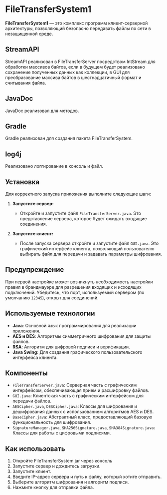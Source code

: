 # FileTransferSystem1

**FileTransferSystem1** — это комплекс программ клиент-серверной архитектуры, позволяющий безопасно передавать файлы по сети в незащищенной среде. 

## StreamAPI

StreamAPI реализован в FileTransferServer посредством IntStream для обработки массивов байтов, если в будущем будет реализовано сохранение полученных данных как коллекции, в GUI для преобразование массива байтов в шестнадцатичный формат и считывания файла.

## JavaDoc 

JavaDoc реализовал для методов.

## Gradle

Gradle реализован для создания пакета FileTransferSystem.

## log4j

Реализовано логгирование в консоль и файл.

## Установка

Для корректного запуска приложения выполните следующие шаги:

1. **Запустите сервер:**
   - Откройте и запустите файл `FileTransferServer.java`. Это представление сервера, которое будет ожидать входящие соединения.

2. **Запустите клиент:**
   - После запуска сервера откройте и запустите файл `GUI.java`. Это графический интерфейс клиента, позволяющий пользователю выбирать файл для передачи и задавать параметры шифрования.

## Предупреждение

При первой настройке может возникнуть необходимость настройки правил в брандмауэре для разрешения входящих и исходящих подключений. Убедитесь, что порт, используемый сервером (по умолчанию `12345`), открыт для соединений.

## Используемые технологии

- **Java**: Основной язык программирования для реализации приложения.
- **AES и DES**: Алгоритмы симметричного шифрования для защиты файлов.
- **RSA**: Алгоритм для цифровой подписи и верификации.
- **Java Swing**: Для создания графического пользовательского интерфейса клиента.

## Компоненты

- `FileTransferServer.java`: Серверная часть c графическим интерфейсом, обеспечивающая прием и расшифровку файлов.
- `GUI.java`: Клиентская часть с графическим интерфейсом для передачи файлов.
- `AESCipher.java`, `DESCipher.java`: Классы для шифрования и дешифрования данных с использованием алгоритмов AES и DES.
- `BaseCipher.java`: Абстрактный класс, предоставляющий базовую функциональность для шифрования.
- `SignatureManager.java`, `SHA256Signature.java`, `SHA384Signature.java`: Классы для работы с цифровыми подписями.

## Как использовать

1. Откройте FileTransferSystem.jar через консоль
2. Запустите сервер и дождитесь загрузки.
3. Запустите клиент.
4. Введите IP-адрес сервера и путь к файлу, который хотите отправить.
5. Выберите алгоритм шифрования и алгоритм подписи.
6. Нажмите кнопку для отправки файла.


